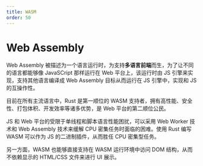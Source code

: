 ```yaml
---
title: WASM
order: 50
---
```


# Web Assembly
Web Assembly 被描述为一个语言运行时，为支持**多语言前端**而生，为了让不同的语言都能够像 JavaSCript 那样运行在 Web 平台上，该运行时由 JS 引擎来实现，支持其他语言编译成 Web Assembly 目标从而运行在 JS 引擎中，实现和 JS 的互操作性。

目前在所有主流语言中，Rust 是第一顺位的 WASM 支持者，拥有高性能、安全性、打包体积、开发效率等诸多优势，是 Web 平台的第二顺位公民。

JS 和 Web 平台的受限于单线程和脚本语言性能困扰，可以采用 Web Worker 技术和 Web Assembly 技术来缓解 CPU 密集任务时面临的困难。使用 Rust 编写 WASM 可以作为 JS 的二进制插件，从而胜任 CPU 密集型任务。

另一方面，WASM 也能够直接支持在 WASM 运行环境中访问 DOM 结构，从而不依赖显示的 HTML/CSS 文件来进行 UI 展示。